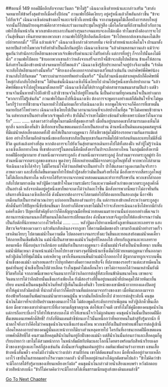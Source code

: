##ตอนที่ 149 ยอดฝีมือลึกลับจากตะวันตก
“ข้าไม่รู้” เฉินฉางเซิงส่ายหน้าและกล่าวเสริม “เขาส่งจดหมายให้ข้าครั้งสุดท้ายก็เมื่อครึ่งปีก่อน”
กวนเฟยไป๋คิดเงียบๆ อยู่ครู่หนึ่งแล้วก็พลันกล่าวขึ้น “ข้าจะไปกับเจ้า”
เฉินฉางเซิงค่อนข้างตกใจและเจ๋อซิ่วก็เงยหน้าขึ้น จากงานชุมนุมไม้เลื้อยถึงการสอบใหญ่ จากนั้นก็ไปชมป้ายอนุสรณ์ศิลาสวรรค์และร่วมงานประชุมใหญ่จู่สือ เมื่อใดก็ตามที่ถังซานสือลิ่วกับกวนเฟยไป๋เห็นหน้ากัน พวกเขาต้องทะเลาะกันอย่างรุนแรงจนแทบจะลงไม้ลงมือ ทำไมเขาถึงต้องการจะไปเวิ่นสุ่ยขึ้นมา
เห็นสายตาของพวกเขา กวนเฟยไป๋ก็รู้สึกอึดอัดเล็กน้อย “ข้าไปหยอกล้อเขาเล่นคงไม่เสียเปล่าหรอกมั้ง”
“ก็ได้ แล้วแต่เจ้า” เฉินฉางเซิงกล่าวด้วยรอยยิ้ม
เจ๋อซิ่วส่ายหน้าและคิดในใจ ฝ่านมาตั้งหลายปีแล้วทำไมพวกเจ้ายังทำตัวเป็นเด็กกันอยู่อีก
เฉินฉางเซิงถาม “แล้วด่านหลานกวนเล่า แม้ว่าจะพูดกันว่าสำนักกระบี่หลีซานของพวกเจ้าเพียงรับคำแนะนำไม่รับคำสั่ง แต่การที่อยู่ๆ ก็จากไปนั้นคงไม่ดีนัก”
กวนเฟยไป๋ตอบ “ข้าบอกพวกเขาแล้วว่าหลังจากเสร็จภารกิจนี้ข้าจะกลับไปหลีซาน ข้าแค่ให้สถานนีส่งสารในเมืองข้างหน้าส่งจดหมายไปก็พอแล้ว”
เฉินฉางเซิงรู้สึกประหลาดใจอยู่บ้างจึงถามขึ้น “เจ้าคิดจะกลับไปหลีซานอย่างนั้นหรือ”
“พี่รองเองก็คงออกจากด่านยงเสวี่ยแล้วเช่นกัน เหล่าศิษย์พี่ศิษย์น้องล้วนกลับไปกันหมด”
“เพราะเผ่ามารถอยทัพอย่างนั้นหรือ”
“นั่นก็ส่วนหนึ่งแต่สาเหตุหลักก็คือศิษย์พี่ใหญ่กำลังกลับไปหลีซาน”
ได้ยินเช่นนี้เฉินฉางเซิงก็นิ่งเงียบไป ผ่านไปครู่หนึ่งเขาก็เอ่ยปากถาม “แล้วศิษย์พี่ของเจ้าไปอยู่ไหนมาตั้งหลายปี”
เฉินฉางเซิงไม่ได้ปรากฏตัวต่อสาธารณชนมาสามปีแล้ว แต่ชิวซานจวินนั้นหายตัวไปถึงห้าปี
แล้วชิวซานจวินไปอยู่ที่ไหนกัน นี่เป็นคำถามที่ทุกคนสนใจเป็นอย่างมาก
“พวกเราก็ไม่รู้เช่นกัน”
กวนเฟยไป๋มองไปที่เฉินฉางเซิง ต้องการจะพูดบางอย่างแต่ก็ตัดสินใจที่จะไม่พูด
ใครก็รู้ว่าการที่ชิวซานจวินหายตัวไปนั้นย่อมเกี่ยวกับเฉินฉางเซิง หากพูดให้เจาะจงก็คือการที่เขาหมั้นหมายกับสวีโหย่วหรง เฉินฉางเซิงเงียบไปเป็นเวลานานก่อนที่จะเอ่ยปากในที่สุด “ข้าไม่เคยพบชิวซานจวิน แต่หากเขาเป็นอย่างที่พวกเจ้าพูดถึงจริง ข้าก็มั่นใจว่าเขาไม่มีทางซ่อนตัวเพียงเพราะผิดหวังในความรัก”
……
……
แสงดาวสว่างที่สุดในยามดึกที่สุดของราตรี
เมื่อยืนอยู่บนยอดเขาก็สามารถมองเห็นได้ทุกสิ่ง
นอกเมืองฮั่นชิว มีเทือกเขาเป็นเขตแดนแบ่งโลกเป็นสองส่วน ด้านหนึ่งเป็นดินแดนอุดมสมบูรณ์ที่มีแม่น้ำหล่อเลี้ยงตลอดทั้งปี ต่อให้เป็นกลางฤดูหนาว ก็ยังเขียวชอุ่มไม่มีร่องรอยความกันดารแม้แต่น้อย อย่างไรก็ตามอีกด้านหนึ่งของเทือกเขากลับเป็นหุบเขากันดารเต็มไปด้วยก้อนหินและแทบไม่มีสิ่งมีชีวิต ดูแห้งแล้งอย่างที่สุด
หากต้องการจะไปยังเวิ่นสุ่ยสามารถเดินทางไปได้ทั้งสองฝั่ง
หลัวปู้ไม่รู้ว่าเฉินฉางเซิงเลือกทางไหน ที่เขาต้องการรู้ในตอนนี้คือมือสังหารในป่าจะเลือกทางไหน
ในกลุ่มมือสังหารมียอดฝีมืออยู่มากมาย ส่วนหนึ่งมาจากตระกูลถัง ส่วนหนึ่งมาจากตระกูลอู๋ อีกส่วนมาจากตระกูลมู่ท่า อีกส่วนหนึ่งมาจากตระกูลของเขาเอง
พูดง่ายๆ ก็คือเหล่ายอดฝีมือจากตระกูลใหญ่ทั้งสี่
หากพวกไล่ล่าตามจับเฉินฉางเซิงได้จริงๆ ไม่มีใครแน่ใจได้ว่าผลลัพธ์จะเป็นอย่างไร
ป่าใต้แสงดาวดูงดงามเกินจริงราวภาพลวงตา และสิ่งที่เกิดขึ้นตามมาก็ทำให้หลัวปู้สงสัยว่ามันเป็นตริงหรือไม่
มือสังหารจากสี่ตระกูลใหญ่ไม่ได้เลือกเส้นทางใด หลังจากได้รับรายงานจากหน่วยสอดแนมและทำการปรึกษากัน พวกเขาก็ล่าถอยกลับไปตามทางเดิม
หลัวปู้มีความเข้าใจในความระมัดระวังและความคิดหัวเก่าของพวกตระกูลสูงศักดิ์เป็นอย่างดี หลังจากคิดอยู่ครู่หนึ่งเขาก็พอจะเดาได้ว่าเกิดอะไรขึ้น
มือสังหารพวกนี้พบว่าไม่อาจยืนยันเส้นทางที่เฉินฉางเซิงเลือกได้ ดังนั้นหากต้องการจะไล่ตามต่อไปก็ต้องแยกเป็นสองกลุ่ม นี่อาจฟังเหมือนกับเป็นการคำนวณง่ายๆ แบ่งออกเป็นสองส่วนเท่าๆ กัน แต่การแทงข้างหลังระหว่างตระกูลสูงศักดิ์นั้นทำให้ปัญหานี้ซับซ้อนขึ้นมา อีกอย่างก็คือพวกเขาไม่มั่นใจว่าจะสังหารเฉินฉางเซิงได้หากมีกำลังแค่ครึ่งเดียว
ปัญหาที่สำคัญยิ่งกว่าก็คือสัญญาณมือที่หน่วยสอดแนมรายงานนั้นบ่งบอกอย่างชัดเจนว่าสถานการณ์บนถนนลงใต้ริมถนนได้เกิดการเปลี่ยนแปลง
ดังนั้นพวกเขาจึงถูกบีบให้ต้องพิจารณาว่ามันเป็นกับดักที่นิกายหลวงวางไว้หรือไม่
……
……
หลัวปู้มองไปทางเหนือยังภูเขาหินและทะเลทราย แสงสีขาวเจิดจ้าของดวงดาว แล้วหันกลับเดินลงจากภูเขา
ใต้ความมืดมิดของป่า เขามาถึงแม่น้ำอย่างรวดเร็ว
เขาเดินเงียบๆ ไปตามแม่น้ำในความมืด ไปตลอดทางจนกระทั่งตะวันขึ้นและทอแสงย้อมแม่น้ำคดเคี้ยวให้กลายเป็นเข็มขัดสีเงิน
แม่น้ำนี้เป็นสาขาของแม่น้ำเวิ่นสุ่ยที่ไหลลงใต้ เทียบกับภูเขาและทะเลทรายตอนเหนือ ที่นี่อบอุ่นกว่าเล็กน้อย
แต่มันยังเป็นกลางฤดูหนาว ดังนั้นแม่น้ำจึงยังเป็นน้ำแข็งหนา บนพื้นแม่น้ำมีหิมะหนา
ด้านหน้าแม่น้ำไหลไปทางขวาตรงจุดที่มีหน้าผาซึ่งเต็มไปด้วยเหมยฤดูหนาวยื่นออกมา
หลัวปู้เดินไปที่พุ่มไม้นั่น แค่เหลียวดู เขาก็เห็นคนบนพื้นผิวแม่น้ำไกลออกไป
มีรูมากมายถูกเจาะบนพื้นน้ำแข็งของแม่น้ำ แผ่รอยแตกร้าวไปทุกทิศทางยืดยาวหลายสิบจั้ง ที่ปลายของรอยร้าวแต่ละสายมีคนในชุดดำยืนอยู่
น้ำแข็งเปื้อนไปด้วยเลือด ร่างในชุดดำไม่เคลื่อนไหว เขาไม่อาจบอกได้ว่าคนเหล่านั้นยังมีชีวิตหรือไม่
จากภาพนี้เขาพอจะจินตนาการได้ว่าเกิดการต่อสู้ที่สะเทือนฟ้าดินขนาดไหน
เขาพอจะจินตนาการได้ว่าอีกฝ่ายนั้นแข็งแกร่งเพียงใด
ยังมีสองร่างที่ยืนอยู่บนแม่น้ำที่ปกคลุมไปด้วยหิมะเย็นเยียบ
คนหนั่งเป็นคนชุดสีน้ำเงินที่หลัวปู้เห็นในเมืองฮั่นชิว ใบหน้าของเขามีหน้ากากทองแดงปิดอยู่ทำให้ดูน่ากลัวผิดปกติ
ที่น่ากลัวยิ่งกว่าก็คือปราณที่แผ่ออกมาจากร่างของเขา
เมื่อหิมะตกลงมาจากท้องฟ้าหรือลมเย็นพัดผ่านแม่น้ำมาทางคนผู้นั้น พวกมันก็หลีกเลี่ยงไป
ด้วยการต่อสู้ระดับนี้ คนชุดน้ำเงินไม่อาจที่จะปกปิดปราณของตนเอาไว้ได้ ไม่ต้องพูดถึงระดับการบำเพ็ญตน
หลัวปู้เลิกคิ้วขึ้นเล็กน้อย มือขวาของเขากำด้ามกระบี่ที่เอวตามสัญชาตญาณ
ต่อให้เขาโจมตี เขายังไม่ใช่คู่มือของคนชุดน้ำเงิน แต่การถือกระบี่เอาไว้ก็ทำให้เขาสงบลงได้ ทำให้เขาแน่ใจว่าไม่ถูกค้นพบ
คนชุดน้ำเงินนั้นเป็นยอดฝีมือขั้นเขตแดนเทพศักดิ์สิทธิ์!
กำลังที่ดินแดนต้าซีซ่อนเอาไว้นั้นเหนือกว่าที่หลายคนในต้าลู่รับรู้มากนัก
ที่น่าตกใจยิ่งกว่าก็คือไม่ว่าคนชุดน้ำเงินจะแข็งแกร่งแค่ไหน พวกเขาก็ยังเป็นฝ่ายพ่ายแพ้ในการต่อสู้เช้านี้
เลือดไหลลงอาบบ่าของคนผู้นั้นและหน้ากากก็มีบางส่วนหลุดหายไป
ใครกันที่เอาชนะยอดฝีมือเขตแดนเทพศักดิ์สิทธิ์ได้
คนสวมเสื้อคลุมสีน้ำเงินยืนอยู่อีกฝั่งของแม่น้ำ แต่สีน้ำเงินนั้นอ่อนกว่าและเสื้อคลุมก็ดูเรียบง่ายกว่า
เขาไม่ได้สวมหน้ากาก ในหน้าสัมผัสกับหิมะและโลกนี้โดยตรงพร้อมกับสีหน้าเรียบเฉย
คิ้วของเขาลู่ลงและไหล่ก็ลู่ลงเช่นกัน ดังนั้นเขาจึงดูข้นแค้นอยู่บ้าง
ลมหิมะพัดผ่านร่างกายเขา แขนเสื้อข้างหนึ่งสั่นพลิ้ว คาดไม่ถึงว่ามันจะว่างเปล่า
สามปีก่อน เขาได้ตัดแขนตัวเอง
มือที่เหลืออยู่กำดาบเหล็กเอาไว้
เขายืนในสายลมอย่างไร้ความหวาดกลัว
น้ำที่ไหลอยู่ด้านล่างได้ถูกตัดขาดไปแล้ว
“ข้าไม่คิดว่าข้าจะมีโอกาสได้รับรู้ดาบของเทียนเหลียงหวังผ้อ”
คนชุดน้ำเงินกล่าวด้วยน้ำเสียงแหบพร่า
หวังผ้อตอบด้วยสีหน้าสงบนิ่ง “ข้าก็ไม่คาดคิดว่าจะมีโอกาสได้เห็นธรรมเนียมสูงส่งของดินแดนต้าซี”


[Go To Next Chapter]( ./822.md)
